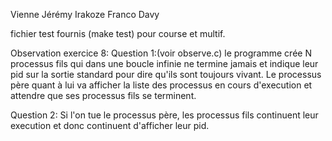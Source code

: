 Vienne Jérémy
Irakoze Franco Davy



fichier test fournis (make test) pour course et multif.


Observation exercice 8:
  Question 1:(voir observe.c)
    le programme crée N processus fils qui dans une boucle infinie ne termine jamais et indique leur pid sur la sortie standard pour dire qu'ils sont toujours vivant. Le processus père quant à lui va afficher la liste des processus en cours d'execution et attendre que ses processus fils se terminent.

  Question 2:
    Si l'on tue le processus père, les processus fils continuent leur execution et donc continuent d'afficher leur pid.
